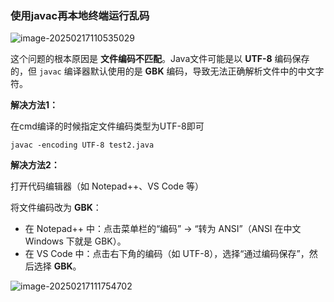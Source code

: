 ### 使用javac再本地终端运行乱码

![image-20250217110535029](JavaStudyQuestion.assest/image-20250217110535029.png)

这个问题的根本原因是 **文件编码不匹配**。Java文件可能是以 **UTF-8** 编码保存的，但 `javac` 编译器默认使用的是 **GBK** 编码，导致无法正确解析文件中的中文字符。

**解决方法1：**

在cmd编译的时候指定文件编码类型为UTF-8即可

```
javac -encoding UTF-8 test2.java
```



**解决方法2：**

打开代码编辑器（如 Notepad++、VS Code 等）

将文件编码改为 **GBK**：

- 在 Notepad++ 中：点击菜单栏的“编码” -> “转为 ANSI”（ANSI 在中文 Windows 下就是 GBK）。
- 在 VS Code 中：点击右下角的编码（如 UTF-8），选择“通过编码保存”，然后选择 **GBK**。

![image-20250217111754702](JavaStudyQuestion/image-20250217111754702.png)

